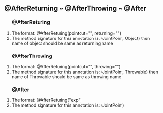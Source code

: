 <h2>@AfterReturning ~ @AfterThrowing ~ @After</h2>
<ol>
	<h3>@AfterReturing</h3>
	<li>The format: @AfterReturing(pointcut="", returning="")</li>
	<li>The method signature for this annotation is: (JointPoint, Object) then name of object should be same as returning name</li>
</ol>
<ol>
	<h3>@AfterThrowing</h3>
	<li>The format: @AfterReturing(pointcut="", throwing="")</li>
	<li>The method signature for this annotation is: (JointPoint, Throwable) then name of Throwable should be same as throwing name</li>
</ol>
<ol>
	<h3>@After</h3>
	<li>The format: @AfterReturing("exp")</li>
	<li>The method signature for this annotation is: (JointPoint)</li>
</ol>